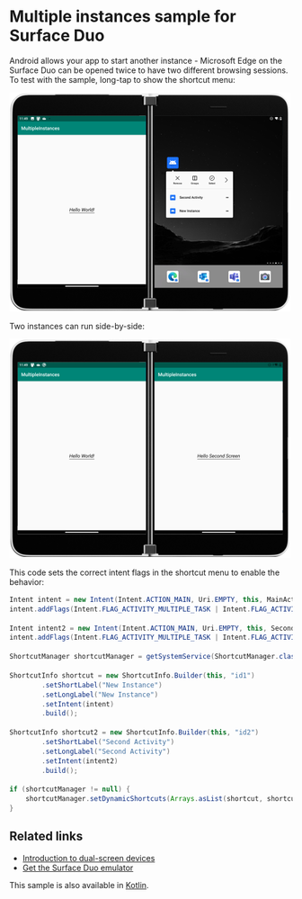 # Multiple instances sample for Surface Duo

Android allows your app to start another instance - Microsoft Edge on the Surface Duo can be opened twice to have two different browsing sessions. To test with the sample, long-tap to show the shortcut menu:

![Android shortcut menu with one instance open](Screenshots/multiple-instances-menu-500.png)

Two instances can run side-by-side:

![App with two instances](Screenshots/multiple-instances-500.png)

This code sets the correct intent flags in the shortcut menu to enable the behavior:

```java
Intent intent = new Intent(Intent.ACTION_MAIN, Uri.EMPTY, this, MainActivity.class);
intent.addFlags(Intent.FLAG_ACTIVITY_MULTIPLE_TASK | Intent.FLAG_ACTIVITY_SINGLE_TOP);

Intent intent2 = new Intent(Intent.ACTION_MAIN, Uri.EMPTY, this, SecondActivity.class);
intent.addFlags(Intent.FLAG_ACTIVITY_MULTIPLE_TASK | Intent.FLAG_ACTIVITY_SINGLE_TOP);

ShortcutManager shortcutManager = getSystemService(ShortcutManager.class);

ShortcutInfo shortcut = new ShortcutInfo.Builder(this, "id1")
        .setShortLabel("New Instance")
        .setLongLabel("New Instance")
        .setIntent(intent)
        .build();

ShortcutInfo shortcut2 = new ShortcutInfo.Builder(this, "id2")
        .setShortLabel("Second Activity")
        .setLongLabel("Second Activity")
        .setIntent(intent2)
        .build();

if (shortcutManager != null) {
    shortcutManager.setDynamicShortcuts(Arrays.asList(shortcut, shortcut2));
}
```

## Related links

- [Introduction to dual-screen devices](https://docs.microsoft.com/dual-screen/introduction)
- [Get the Surface Duo emulator](https://docs.microsoft.com/dual-screen/android/emulator/)

This sample is also available in [Kotlin](https://github.com/microsoft/surface-duo-sdk-samples-kotlin/tree/master/MultipleInstances).
